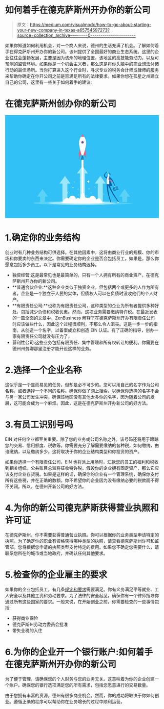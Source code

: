 # 如何着手在德克萨斯州开办你的新公司

> 原文：<https://medium.com/visualmodo/how-to-go-about-starting-your-new-company-in-texas-a65754597273?source=collection_archive---------0----------------------->

如果你知道如何利用机会，对一个商人来说，德州的生活充满了机会。了解如何着手在得克萨斯州开办你的新公司。该州提供了全国最好的商业生态系统。这里的企业往往会蓬勃发展，主要是因为该州的地理位置，该地区的高技能劳动力，以及可预测的监管环境。如果你是一个机会主义者，那么这是将你头脑中的商业想法付诸行动的最佳场所。当你打算进入这个行业时，寻求专业的税务会计师或律师的服务来帮助你确定在你开公司之前是否满足所有的法律要求。如果你想在孤星之州建立自己的公司，这里有一些关于如何着手的建议:

# 在德克萨斯州创办你的新公司

![](img/77681e8faa8e61cbb84bd40e131dcc26.png)

# 1.确定你的业务结构

创业时有几种业务结构可供选择。在其他因素中，这将由商业行业的规模、你的市场和你要卖的东西来决定。你需要确定你的企业是否会包括员工，如果是，那么你愿意包括多少员工。以下是常见的业务结构选择。

*   独资经营:这是最常见也是最简单的，只有一个人拥有所有的商业资产，在德克萨斯州开办你的新公司。
*   **普通合伙企业:**这种企业类似于独资企业，但包括两个或更多的人作为所有者。企业是一个独立于人民的实体，但债权人可以在负债时没收他们的个人财产。
*   **有限责任公司:**也称为有限责任公司，这种类型的企业为所有者提供多种好处，包括减少负债和税收优惠。然而，这项业务需要缴纳特许税。在最近发表的一篇全面的文章中，ZenBusiness 解释了在德克萨斯州开办有限责任公司时应该做些什么，因此这个过程很顺利，不那么令人沮丧。这是一步一步的指南，从创造一个名字，以备案成立和创造 EIN 认证。有了正确的指导，创办一家有限责任公司就没有压力了。
*   营利性公司:这些业务包括有限责任、集中管理和所有权转让的便利。你需要在德州州务卿那里注册才能开设这样的业务。

# 2.选择一个企业名称

这似乎是一个显而易见的任务，但却是必不可少的。您可以用自己的名字作为公司名称，或者选择一个不同的名称。确保你做了网上搜索，以确保你选择的名字不会与另一家公司发生冲突。确保该地区没有其他太多你的名字，因为随着公司的发展，这可能会成为一个麻烦。因此，这是在德克萨斯州开办新公司的好方法。

# 3.有员工识别号吗

EIN 对任何企业都至关重要。除了您的业务或公司名称之外，该号码还将用于跟踪您的交易、信用额度、税收等。你需要充分了解需要缴纳的各种税，如何缴纳，由谁缴纳，以及缴纳多少。这将取决于你的企业结构类型和你投资的资产。

如果你选择一个有限责任公司，EIN 也将派上用场时，汇款您的员工的福利和税收到相关组织。公共账目总监将征收特许税。假设你的企业拥有固定资产，那么它应该支付企业存货税。如果是这样的话，确保你的企业有一个管理系统，确保你支付所有这些税，并在正确的数额。你不希望你的企业因为没有缴纳必要的税款而不得不关闭。所以，在德州开新公司的好方法。

# 4.为你的新公司德克萨斯获得营业执照和许可证

在德克萨斯州，你不需要获得普通营业执照。你可以根据你的业务类型申请特定的执照。为了确定你的职业有资格获得哪种类型的执照，请查看德克萨斯州许可和监管部。您将根据您申请的执照类型支付特定的费用。如果您不确定您需要什么，请联系您所在的城市或当地政府，并确认任何其他要求。

# 5.检查你的企业雇主的要求

如果你的企业包括员工，有几条[规定和要求](https://visualmodo.com/knowledgebase/host-requirements-for-wordpress-installation/)需要满足。你有义务满足平等就业、工人安全以及其他工资和劳动要求。为了法律的安全起见，确保你有一个律师指导你通过所有这些国家的要求。一般来说，在开始创业之前，你需要检查的一些事情包括:

*   获得商业保险
*   德克萨斯州劳动力委员会批准
*   带失业税的入住

# 6.为你的企业开一个银行账户:如何着手在德克萨斯州开办你的新公司

为了便于管理，请确保您的个人财务与您的业务无关。这意味着为你的企业创建一个账户。确保您的银行选项满足您的所有需求，包括您愿意进行的交易数量。

由于您拥有丰富的资源，德州有很多商业机会。然而，你的成功将取决于你如何创业。遵循正确的程序可以帮助你在业务增长的过程中顺利运营。
